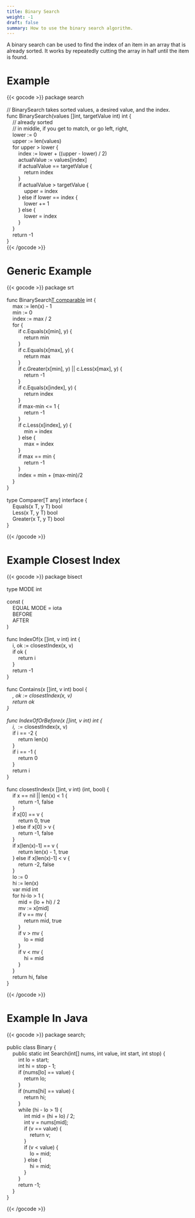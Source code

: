 ```yaml
---
title: Binary Search
weight: -1
draft: false
summary: How to use the binary search algorithm.
---
```


A binary search can be used to find the index of an item in an array that is
already sorted.  It works by repeatedly cutting the array in half until
the item is found.

# Example

{{< gocode >}}
<span class="golang-top-level-keyword">package</span>&nbsp;search<br>
<br>
<span class="golang-comment">//&nbsp;BinarySearch&nbsp;takes&nbsp;sorted&nbsp;values,&nbsp;a&nbsp;desired&nbsp;value,&nbsp;and&nbsp;the&nbsp;index.</span><br>
<span class="golang-top-level-keyword">func</span>&nbsp;BinarySearch(values&nbsp;[]<span class="golang-variable-type">int</span>,&nbsp;targetValue&nbsp;<span class="golang-variable-type">int</span>)&nbsp;<span class="golang-variable-type">int</span>&nbsp;{<br>
<span class="golang-comment">&nbsp;&nbsp;&nbsp;&nbsp;//&nbsp;already&nbsp;sorted</span><br>
<span class="golang-comment">&nbsp;&nbsp;&nbsp;&nbsp;//&nbsp;in&nbsp;middle,&nbsp;if&nbsp;you&nbsp;get&nbsp;to&nbsp;match,&nbsp;or&nbsp;go&nbsp;left,&nbsp;right,</span><br>
&nbsp;&nbsp;&nbsp;&nbsp;<span class="golang-variable">lower</span>&nbsp;:=&nbsp;0<br>
&nbsp;&nbsp;&nbsp;&nbsp;<span class="golang-variable">upper</span>&nbsp;:=&nbsp;len(values)<br>
&nbsp;&nbsp;&nbsp;&nbsp;<span class="golang-control-keyword">for</span>&nbsp;upper&nbsp;>&nbsp;lower&nbsp;{<br>
&nbsp;&nbsp;&nbsp;&nbsp;&nbsp;&nbsp;&nbsp;&nbsp;<span class="golang-variable">index</span>&nbsp;:=&nbsp;lower&nbsp;+&nbsp;((upper&nbsp;-&nbsp;lower)&nbsp;/&nbsp;2)<br>
&nbsp;&nbsp;&nbsp;&nbsp;&nbsp;&nbsp;&nbsp;&nbsp;<span class="golang-variable">actualValue</span>&nbsp;:=&nbsp;values[index]<br>
&nbsp;&nbsp;&nbsp;&nbsp;&nbsp;&nbsp;&nbsp;&nbsp;<span class="golang-control-keyword">if</span>&nbsp;actualValue&nbsp;==&nbsp;targetValue&nbsp;{<br>
&nbsp;&nbsp;&nbsp;&nbsp;&nbsp;&nbsp;&nbsp;&nbsp;&nbsp;&nbsp;&nbsp;&nbsp;<span class="golang-control-keyword">return</span>&nbsp;index<br>
&nbsp;&nbsp;&nbsp;&nbsp;&nbsp;&nbsp;&nbsp;&nbsp;}<br>
&nbsp;&nbsp;&nbsp;&nbsp;&nbsp;&nbsp;&nbsp;&nbsp;<span class="golang-control-keyword">if</span>&nbsp;actualValue&nbsp;>&nbsp;targetValue&nbsp;{<br>
&nbsp;&nbsp;&nbsp;&nbsp;&nbsp;&nbsp;&nbsp;&nbsp;&nbsp;&nbsp;&nbsp;&nbsp;<span class="golang-variable">upper</span>&nbsp;=&nbsp;index<br>
&nbsp;&nbsp;&nbsp;&nbsp;&nbsp;&nbsp;&nbsp;&nbsp;}&nbsp;<span class="golang-control-keyword">else</span>&nbsp;<span class="golang-control-keyword">if</span>&nbsp;lower&nbsp;==&nbsp;index&nbsp;{<br>
&nbsp;&nbsp;&nbsp;&nbsp;&nbsp;&nbsp;&nbsp;&nbsp;&nbsp;&nbsp;&nbsp;&nbsp;lower&nbsp;+=&nbsp;1<br>
&nbsp;&nbsp;&nbsp;&nbsp;&nbsp;&nbsp;&nbsp;&nbsp;}&nbsp;<span class="golang-control-keyword">else</span>&nbsp;{<br>
&nbsp;&nbsp;&nbsp;&nbsp;&nbsp;&nbsp;&nbsp;&nbsp;&nbsp;&nbsp;&nbsp;&nbsp;<span class="golang-variable">lower</span>&nbsp;=&nbsp;index<br>
&nbsp;&nbsp;&nbsp;&nbsp;&nbsp;&nbsp;&nbsp;&nbsp;}<br>
&nbsp;&nbsp;&nbsp;&nbsp;}<br>
&nbsp;&nbsp;&nbsp;&nbsp;<span class="golang-control-keyword">return</span>&nbsp;-1<br>
}<br>
{{< /gocode >}}

# Generic Example

{{< gocode >}}
<span class="golang-top-level-keyword">package</span>&nbsp;srt<br>
<br>
<span class="golang-top-level-keyword">func</span>&nbsp;BinarySearch[T&nbsp;comparable](x&nbsp;[]T,&nbsp;y&nbsp;T,&nbsp;c&nbsp;Comparer[T])&nbsp;<span class="golang-variable-type">int</span>&nbsp;{<br>
&nbsp;&nbsp;&nbsp;&nbsp;<span class="golang-variable">max</span>&nbsp;:=&nbsp;len(x)&nbsp;-&nbsp;1<br>
&nbsp;&nbsp;&nbsp;&nbsp;<span class="golang-variable">min</span>&nbsp;:=&nbsp;0<br>
&nbsp;&nbsp;&nbsp;&nbsp;<span class="golang-variable">index</span>&nbsp;:=&nbsp;max&nbsp;/&nbsp;2<br>
&nbsp;&nbsp;&nbsp;&nbsp;<span class="golang-control-keyword">for</span>&nbsp;{<br>
&nbsp;&nbsp;&nbsp;&nbsp;&nbsp;&nbsp;&nbsp;&nbsp;<span class="golang-control-keyword">if</span>&nbsp;c.Equals(x[min],&nbsp;y)&nbsp;{<br>
&nbsp;&nbsp;&nbsp;&nbsp;&nbsp;&nbsp;&nbsp;&nbsp;&nbsp;&nbsp;&nbsp;&nbsp;<span class="golang-control-keyword">return</span>&nbsp;min<br>
&nbsp;&nbsp;&nbsp;&nbsp;&nbsp;&nbsp;&nbsp;&nbsp;}<br>
&nbsp;&nbsp;&nbsp;&nbsp;&nbsp;&nbsp;&nbsp;&nbsp;<span class="golang-control-keyword">if</span>&nbsp;c.Equals(x[max],&nbsp;y)&nbsp;{<br>
&nbsp;&nbsp;&nbsp;&nbsp;&nbsp;&nbsp;&nbsp;&nbsp;&nbsp;&nbsp;&nbsp;&nbsp;<span class="golang-control-keyword">return</span>&nbsp;max<br>
&nbsp;&nbsp;&nbsp;&nbsp;&nbsp;&nbsp;&nbsp;&nbsp;}<br>
&nbsp;&nbsp;&nbsp;&nbsp;&nbsp;&nbsp;&nbsp;&nbsp;<span class="golang-control-keyword">if</span>&nbsp;c.Greater(x[min],&nbsp;y)&nbsp;||&nbsp;c.Less(x[max],&nbsp;y)&nbsp;{<br>
&nbsp;&nbsp;&nbsp;&nbsp;&nbsp;&nbsp;&nbsp;&nbsp;&nbsp;&nbsp;&nbsp;&nbsp;<span class="golang-control-keyword">return</span>&nbsp;-1<br>
&nbsp;&nbsp;&nbsp;&nbsp;&nbsp;&nbsp;&nbsp;&nbsp;}<br>
&nbsp;&nbsp;&nbsp;&nbsp;&nbsp;&nbsp;&nbsp;&nbsp;<span class="golang-control-keyword">if</span>&nbsp;c.Equals(x[index],&nbsp;y)&nbsp;{<br>
&nbsp;&nbsp;&nbsp;&nbsp;&nbsp;&nbsp;&nbsp;&nbsp;&nbsp;&nbsp;&nbsp;&nbsp;<span class="golang-control-keyword">return</span>&nbsp;index<br>
&nbsp;&nbsp;&nbsp;&nbsp;&nbsp;&nbsp;&nbsp;&nbsp;}<br>
&nbsp;&nbsp;&nbsp;&nbsp;&nbsp;&nbsp;&nbsp;&nbsp;<span class="golang-control-keyword">if</span>&nbsp;max-min&nbsp;<=&nbsp;1&nbsp;{<br>
&nbsp;&nbsp;&nbsp;&nbsp;&nbsp;&nbsp;&nbsp;&nbsp;&nbsp;&nbsp;&nbsp;&nbsp;<span class="golang-control-keyword">return</span>&nbsp;-1<br>
&nbsp;&nbsp;&nbsp;&nbsp;&nbsp;&nbsp;&nbsp;&nbsp;}<br>
&nbsp;&nbsp;&nbsp;&nbsp;&nbsp;&nbsp;&nbsp;&nbsp;<span class="golang-control-keyword">if</span>&nbsp;c.Less(x[index],&nbsp;y)&nbsp;{<br>
&nbsp;&nbsp;&nbsp;&nbsp;&nbsp;&nbsp;&nbsp;&nbsp;&nbsp;&nbsp;&nbsp;&nbsp;<span class="golang-variable">min</span>&nbsp;=&nbsp;index<br>
&nbsp;&nbsp;&nbsp;&nbsp;&nbsp;&nbsp;&nbsp;&nbsp;}&nbsp;<span class="golang-control-keyword">else</span>&nbsp;{<br>
&nbsp;&nbsp;&nbsp;&nbsp;&nbsp;&nbsp;&nbsp;&nbsp;&nbsp;&nbsp;&nbsp;&nbsp;<span class="golang-variable">max</span>&nbsp;=&nbsp;index<br>
&nbsp;&nbsp;&nbsp;&nbsp;&nbsp;&nbsp;&nbsp;&nbsp;}<br>
&nbsp;&nbsp;&nbsp;&nbsp;&nbsp;&nbsp;&nbsp;&nbsp;<span class="golang-control-keyword">if</span>&nbsp;max&nbsp;==&nbsp;min&nbsp;{<br>
&nbsp;&nbsp;&nbsp;&nbsp;&nbsp;&nbsp;&nbsp;&nbsp;&nbsp;&nbsp;&nbsp;&nbsp;<span class="golang-control-keyword">return</span>&nbsp;-1<br>
&nbsp;&nbsp;&nbsp;&nbsp;&nbsp;&nbsp;&nbsp;&nbsp;}<br>
&nbsp;&nbsp;&nbsp;&nbsp;&nbsp;&nbsp;&nbsp;&nbsp;<span class="golang-variable">index</span>&nbsp;=&nbsp;min&nbsp;+&nbsp;(max-min)/2<br>
&nbsp;&nbsp;&nbsp;&nbsp;}<br>
}<br>
<br>
<span class="golang-control-keyword">type</span>&nbsp;Comparer[T&nbsp;any]&nbsp;<span class="golang-control-keyword">interface</span>&nbsp;{<br>
&nbsp;&nbsp;&nbsp;&nbsp;Equals(x&nbsp;T,&nbsp;y&nbsp;T)&nbsp;<span class="golang-variable-type">bool</span><br>
&nbsp;&nbsp;&nbsp;&nbsp;Less(x&nbsp;T,&nbsp;y&nbsp;T)&nbsp;<span class="golang-variable-type">bool</span><br>
&nbsp;&nbsp;&nbsp;&nbsp;Greater(x&nbsp;T,&nbsp;y&nbsp;T)&nbsp;<span class="golang-variable-type">bool</span><br>
}<br>

{{< /gocode >}}

# Example Closest Index

{{< gocode >}}
<span class="golang-top-level-keyword">package</span>&nbsp;bisect<br>
<br>
<span class="golang-control-keyword">type</span>&nbsp;MODE&nbsp;<span class="golang-variable-type">int</span><br>
<br>
<span class="golang-control-keyword">const</span>&nbsp;(<br>
&nbsp;&nbsp;&nbsp;&nbsp;EQUAL&nbsp;<span class="golang-variable">MODE</span>&nbsp;=&nbsp;iota<br>
&nbsp;&nbsp;&nbsp;&nbsp;BEFORE<br>
&nbsp;&nbsp;&nbsp;&nbsp;AFTER<br>
)<br>
<br>
<span class="golang-top-level-keyword">func</span>&nbsp;IndexOf(x&nbsp;[]<span class="golang-variable-type">int</span>,&nbsp;v&nbsp;<span class="golang-variable-type">int</span>)&nbsp;<span class="golang-variable-type">int</span>&nbsp;{<br>
&nbsp;&nbsp;&nbsp;&nbsp;i,&nbsp;<span class="golang-variable">ok</span>&nbsp;:=&nbsp;closestIndex(x,&nbsp;v)<br>
&nbsp;&nbsp;&nbsp;&nbsp;<span class="golang-control-keyword">if</span>&nbsp;ok&nbsp;{<br>
&nbsp;&nbsp;&nbsp;&nbsp;&nbsp;&nbsp;&nbsp;&nbsp;<span class="golang-control-keyword">return</span>&nbsp;i<br>
&nbsp;&nbsp;&nbsp;&nbsp;}<br>
&nbsp;&nbsp;&nbsp;&nbsp;<span class="golang-control-keyword">return</span>&nbsp;-1<br>
}<br>
<br>
<span class="golang-top-level-keyword">func</span>&nbsp;Contains(x&nbsp;[]<span class="golang-variable-type">int</span>,&nbsp;v&nbsp;<span class="golang-variable-type">int</span>)&nbsp;<span class="golang-variable-type">bool</span>&nbsp;{<br>
&nbsp;&nbsp;&nbsp;&nbsp;_,&nbsp;<span class="golang-variable">ok</span>&nbsp;:=&nbsp;closestIndex(x,&nbsp;v)<br>
&nbsp;&nbsp;&nbsp;&nbsp;<span class="golang-control-keyword">return</span>&nbsp;ok<br>
}<br>
<br>
<span class="golang-top-level-keyword">func</span>&nbsp;IndexOfOrBefore(x&nbsp;[]<span class="golang-variable-type">int</span>,&nbsp;v&nbsp;<span class="golang-variable-type">int</span>)&nbsp;<span class="golang-variable-type">int</span>&nbsp;{<br>
&nbsp;&nbsp;&nbsp;&nbsp;i,&nbsp;<span class="golang-variable">_</span>&nbsp;:=&nbsp;closestIndex(x,&nbsp;v)<br>
&nbsp;&nbsp;&nbsp;&nbsp;<span class="golang-control-keyword">if</span>&nbsp;i&nbsp;==&nbsp;-2&nbsp;{<br>
&nbsp;&nbsp;&nbsp;&nbsp;&nbsp;&nbsp;&nbsp;&nbsp;<span class="golang-control-keyword">return</span>&nbsp;len(x)<br>
&nbsp;&nbsp;&nbsp;&nbsp;}<br>
&nbsp;&nbsp;&nbsp;&nbsp;<span class="golang-control-keyword">if</span>&nbsp;i&nbsp;==&nbsp;-1&nbsp;{<br>
&nbsp;&nbsp;&nbsp;&nbsp;&nbsp;&nbsp;&nbsp;&nbsp;<span class="golang-control-keyword">return</span>&nbsp;0<br>
&nbsp;&nbsp;&nbsp;&nbsp;}<br>
&nbsp;&nbsp;&nbsp;&nbsp;<span class="golang-control-keyword">return</span>&nbsp;i<br>
}<br>
<br>
<span class="golang-top-level-keyword">func</span>&nbsp;closestIndex(x&nbsp;[]<span class="golang-variable-type">int</span>,&nbsp;v&nbsp;<span class="golang-variable-type">int</span>)&nbsp;(<span class="golang-variable-type">int</span>,&nbsp;<span class="golang-variable-type">bool</span>)&nbsp;{<br>
&nbsp;&nbsp;&nbsp;&nbsp;<span class="golang-control-keyword">if</span>&nbsp;x&nbsp;==&nbsp;nil&nbsp;||&nbsp;len(x)&nbsp;<&nbsp;1&nbsp;{<br>
&nbsp;&nbsp;&nbsp;&nbsp;&nbsp;&nbsp;&nbsp;&nbsp;<span class="golang-control-keyword">return</span>&nbsp;-1,&nbsp;false<br>
&nbsp;&nbsp;&nbsp;&nbsp;}<br>
&nbsp;&nbsp;&nbsp;&nbsp;<span class="golang-control-keyword">if</span>&nbsp;x[0]&nbsp;==&nbsp;v&nbsp;{<br>
&nbsp;&nbsp;&nbsp;&nbsp;&nbsp;&nbsp;&nbsp;&nbsp;<span class="golang-control-keyword">return</span>&nbsp;0,&nbsp;true<br>
&nbsp;&nbsp;&nbsp;&nbsp;}&nbsp;<span class="golang-control-keyword">else</span>&nbsp;<span class="golang-control-keyword">if</span>&nbsp;x[0]&nbsp;>&nbsp;v&nbsp;{<br>
&nbsp;&nbsp;&nbsp;&nbsp;&nbsp;&nbsp;&nbsp;&nbsp;<span class="golang-control-keyword">return</span>&nbsp;-1,&nbsp;false<br>
&nbsp;&nbsp;&nbsp;&nbsp;}<br>
&nbsp;&nbsp;&nbsp;&nbsp;<span class="golang-control-keyword">if</span>&nbsp;x[len(x)-1]&nbsp;==&nbsp;v&nbsp;{<br>
&nbsp;&nbsp;&nbsp;&nbsp;&nbsp;&nbsp;&nbsp;&nbsp;<span class="golang-control-keyword">return</span>&nbsp;len(x)&nbsp;-&nbsp;1,&nbsp;true<br>
&nbsp;&nbsp;&nbsp;&nbsp;}&nbsp;<span class="golang-control-keyword">else</span>&nbsp;<span class="golang-control-keyword">if</span>&nbsp;x[len(x)-1]&nbsp;<&nbsp;v&nbsp;{<br>
&nbsp;&nbsp;&nbsp;&nbsp;&nbsp;&nbsp;&nbsp;&nbsp;<span class="golang-control-keyword">return</span>&nbsp;-2,&nbsp;false<br>
&nbsp;&nbsp;&nbsp;&nbsp;}<br>
&nbsp;&nbsp;&nbsp;&nbsp;<span class="golang-variable">lo</span>&nbsp;:=&nbsp;0<br>
&nbsp;&nbsp;&nbsp;&nbsp;<span class="golang-variable">hi</span>&nbsp;:=&nbsp;len(x)<br>
&nbsp;&nbsp;&nbsp;&nbsp;<span class="golang-control-keyword">var</span>&nbsp;mid&nbsp;<span class="golang-variable-type">int</span><br>
&nbsp;&nbsp;&nbsp;&nbsp;<span class="golang-control-keyword">for</span>&nbsp;hi-lo&nbsp;>&nbsp;1&nbsp;{<br>
&nbsp;&nbsp;&nbsp;&nbsp;&nbsp;&nbsp;&nbsp;&nbsp;<span class="golang-variable">mid</span>&nbsp;=&nbsp;(lo&nbsp;+&nbsp;hi)&nbsp;/&nbsp;2<br>
&nbsp;&nbsp;&nbsp;&nbsp;&nbsp;&nbsp;&nbsp;&nbsp;<span class="golang-variable">mv</span>&nbsp;:=&nbsp;x[mid]<br>
&nbsp;&nbsp;&nbsp;&nbsp;&nbsp;&nbsp;&nbsp;&nbsp;<span class="golang-control-keyword">if</span>&nbsp;v&nbsp;==&nbsp;mv&nbsp;{<br>
&nbsp;&nbsp;&nbsp;&nbsp;&nbsp;&nbsp;&nbsp;&nbsp;&nbsp;&nbsp;&nbsp;&nbsp;<span class="golang-control-keyword">return</span>&nbsp;mid,&nbsp;true<br>
&nbsp;&nbsp;&nbsp;&nbsp;&nbsp;&nbsp;&nbsp;&nbsp;}<br>
&nbsp;&nbsp;&nbsp;&nbsp;&nbsp;&nbsp;&nbsp;&nbsp;<span class="golang-control-keyword">if</span>&nbsp;v&nbsp;>&nbsp;mv&nbsp;{<br>
&nbsp;&nbsp;&nbsp;&nbsp;&nbsp;&nbsp;&nbsp;&nbsp;&nbsp;&nbsp;&nbsp;&nbsp;<span class="golang-variable">lo</span>&nbsp;=&nbsp;mid<br>
&nbsp;&nbsp;&nbsp;&nbsp;&nbsp;&nbsp;&nbsp;&nbsp;}<br>
&nbsp;&nbsp;&nbsp;&nbsp;&nbsp;&nbsp;&nbsp;&nbsp;<span class="golang-control-keyword">if</span>&nbsp;v&nbsp;<&nbsp;mv&nbsp;{<br>
&nbsp;&nbsp;&nbsp;&nbsp;&nbsp;&nbsp;&nbsp;&nbsp;&nbsp;&nbsp;&nbsp;&nbsp;<span class="golang-variable">hi</span>&nbsp;=&nbsp;mid<br>
&nbsp;&nbsp;&nbsp;&nbsp;&nbsp;&nbsp;&nbsp;&nbsp;}<br>
&nbsp;&nbsp;&nbsp;&nbsp;}<br>
&nbsp;&nbsp;&nbsp;&nbsp;<span class="golang-control-keyword">return</span>&nbsp;hi,&nbsp;false<br>
}<br>


{{< /gocode >}}

# Example In Java

{{< gocode >}}
<span class="golang-top-level-keyword">package</span>&nbsp;search;<br>
<br>
public&nbsp;class&nbsp;Binary&nbsp;{<br>
&nbsp;&nbsp;&nbsp;&nbsp;public&nbsp;static&nbsp;<span class="golang-variable-type">int</span>&nbsp;Search(<span class="golang-variable-type">int</span>[]&nbsp;nums,&nbsp;<span class="golang-variable-type">int</span>&nbsp;value,&nbsp;<span class="golang-variable-type">int</span>&nbsp;start,&nbsp;<span class="golang-variable-type">int</span>&nbsp;stop)&nbsp;{<br>
&nbsp;&nbsp;&nbsp;&nbsp;&nbsp;&nbsp;&nbsp;&nbsp;<span class="golang-variable-type">int</span>&nbsp;<span class="golang-variable">lo</span>&nbsp;=&nbsp;start;<br>
&nbsp;&nbsp;&nbsp;&nbsp;&nbsp;&nbsp;&nbsp;&nbsp;<span class="golang-variable-type">int</span>&nbsp;<span class="golang-variable">hi</span>&nbsp;=&nbsp;stop&nbsp;-&nbsp;1;<br>
&nbsp;&nbsp;&nbsp;&nbsp;&nbsp;&nbsp;&nbsp;&nbsp;<span class="golang-control-keyword">if</span>&nbsp;(nums[lo]&nbsp;==&nbsp;value)&nbsp;{<br>
&nbsp;&nbsp;&nbsp;&nbsp;&nbsp;&nbsp;&nbsp;&nbsp;&nbsp;&nbsp;&nbsp;&nbsp;<span class="golang-control-keyword">return</span>&nbsp;lo;<br>
&nbsp;&nbsp;&nbsp;&nbsp;&nbsp;&nbsp;&nbsp;&nbsp;}<br>
&nbsp;&nbsp;&nbsp;&nbsp;&nbsp;&nbsp;&nbsp;&nbsp;<span class="golang-control-keyword">if</span>&nbsp;(nums[hi]&nbsp;==&nbsp;value)&nbsp;{<br>
&nbsp;&nbsp;&nbsp;&nbsp;&nbsp;&nbsp;&nbsp;&nbsp;&nbsp;&nbsp;&nbsp;&nbsp;<span class="golang-control-keyword">return</span>&nbsp;hi;<br>
&nbsp;&nbsp;&nbsp;&nbsp;&nbsp;&nbsp;&nbsp;&nbsp;}<br>
&nbsp;&nbsp;&nbsp;&nbsp;&nbsp;&nbsp;&nbsp;&nbsp;while&nbsp;(hi&nbsp;-&nbsp;lo&nbsp;>&nbsp;1)&nbsp;{<br>
&nbsp;&nbsp;&nbsp;&nbsp;&nbsp;&nbsp;&nbsp;&nbsp;&nbsp;&nbsp;&nbsp;&nbsp;<span class="golang-variable-type">int</span>&nbsp;<span class="golang-variable">mid</span>&nbsp;=&nbsp;(hi&nbsp;+&nbsp;lo)&nbsp;/&nbsp;2;<br>
&nbsp;&nbsp;&nbsp;&nbsp;&nbsp;&nbsp;&nbsp;&nbsp;&nbsp;&nbsp;&nbsp;&nbsp;<span class="golang-variable-type">int</span>&nbsp;<span class="golang-variable">v</span>&nbsp;=&nbsp;nums[mid];<br>
&nbsp;&nbsp;&nbsp;&nbsp;&nbsp;&nbsp;&nbsp;&nbsp;&nbsp;&nbsp;&nbsp;&nbsp;<span class="golang-control-keyword">if</span>&nbsp;(v&nbsp;==&nbsp;value)&nbsp;{<br>
&nbsp;&nbsp;&nbsp;&nbsp;&nbsp;&nbsp;&nbsp;&nbsp;&nbsp;&nbsp;&nbsp;&nbsp;&nbsp;&nbsp;&nbsp;&nbsp;<span class="golang-control-keyword">return</span>&nbsp;v;<br>
&nbsp;&nbsp;&nbsp;&nbsp;&nbsp;&nbsp;&nbsp;&nbsp;&nbsp;&nbsp;&nbsp;&nbsp;}<br>
&nbsp;&nbsp;&nbsp;&nbsp;&nbsp;&nbsp;&nbsp;&nbsp;&nbsp;&nbsp;&nbsp;&nbsp;<span class="golang-control-keyword">if</span>&nbsp;(v&nbsp;<&nbsp;value)&nbsp;{<br>
&nbsp;&nbsp;&nbsp;&nbsp;&nbsp;&nbsp;&nbsp;&nbsp;&nbsp;&nbsp;&nbsp;&nbsp;&nbsp;&nbsp;&nbsp;&nbsp;<span class="golang-variable">lo</span>&nbsp;=&nbsp;mid;<br>
&nbsp;&nbsp;&nbsp;&nbsp;&nbsp;&nbsp;&nbsp;&nbsp;&nbsp;&nbsp;&nbsp;&nbsp;}&nbsp;<span class="golang-control-keyword">else</span>&nbsp;{<br>
&nbsp;&nbsp;&nbsp;&nbsp;&nbsp;&nbsp;&nbsp;&nbsp;&nbsp;&nbsp;&nbsp;&nbsp;&nbsp;&nbsp;&nbsp;&nbsp;<span class="golang-variable">hi</span>&nbsp;=&nbsp;mid;<br>
&nbsp;&nbsp;&nbsp;&nbsp;&nbsp;&nbsp;&nbsp;&nbsp;&nbsp;&nbsp;&nbsp;&nbsp;}<br>
&nbsp;&nbsp;&nbsp;&nbsp;&nbsp;&nbsp;&nbsp;&nbsp;}<br>
&nbsp;&nbsp;&nbsp;&nbsp;&nbsp;&nbsp;&nbsp;&nbsp;<span class="golang-control-keyword">return</span>&nbsp;-1;<br>
&nbsp;&nbsp;&nbsp;&nbsp;}<br>
}<br>

{{< /gocode >}}